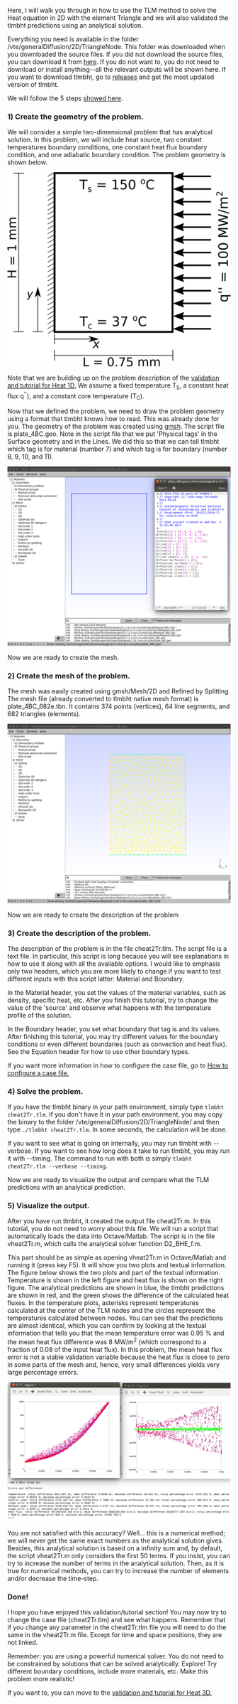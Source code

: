 Here, I will walk you through in how to use the TLM method to solve the Heat equation in 2D with the element Triangle and we will also validated the tlmbht predictions using an analytical solution.

Everything you need is available in the folder /vte/generalDiffusion/2D/TriangleNode. This folder was downloaded when you downloaded the source files. If you did not download the source files, you can download it from [here](https://github.com/hugomilan/tlmbht/tree/master/vte/generalDiffusion/2D/TriangleNode). If you do not want to, you do not need to download or install anything--all the relevant outputs will be shown here. If you want to download tlmbht, go to [releases](https://github.com/hugomilan/tlmbht/releases) and get the most updated version of tlmbht.

We will follow the 5 steps [showed here](https://github.com/hugomilan/tlmbht/wiki).

### 1) Create the geometry of the problem.

We will consider a simple two-dimensional problem that has analytical solution. In this problem, we will include heat source, two constant temperatures boundary conditions, one constant heat flux boundary condition, and one adiabatic boundary condition. The problem geometry is shown below.

![Geometry of the problem for the 2D problem](https://github.com/hugomilan/tlmbht/blob/master/docs/images/2D_Triangle_Heat_Problem.png "Geometry of the problem for the 2D problem")

Note that we are building up on the problem description of the [validation and tutorial for Heat 1D.](https://github.com/hugomilan/tlmbht/wiki/Validating-Heat-Equation-in-1D-with-line-elements) We assume a fixed temperature T<sub>S</sub>, a constant heat flux q<sup>''</sup>), and a constant core temperature (T<sub>C</sub>).

Now that we defined the problem, we need to draw the problem geometry using a format that tlmbht knows how to read. This was already done for you. The geometry of the problem was created using [gmsh](http://www.gmsh.info). The script file is plate_4BC.geo. Note in the script file that we put 'Physical tags' in the Surface geometry and in the Lines. We did this so that we can tell tlmbht which tag is for material (number 7) and which tag is for boundary (number 8, 9, 10, and 11).

![Geometry of the problem drawn in gmsh](https://github.com/hugomilan/tlmbht/blob/master/docs/images/2D_Triangle_Geometry.png "Geometry of the problem draw in gmsh")

Now we are ready to create the mesh.

### 2) Create the mesh of the problem.

The mesh was easily created using gmsh/Mesh/2D and Refined by Splitting. The mesh file (already converted to tlmbht native mesh format) is plate_4BC_682e.tbn. It contains 374 points (vertices), 64 line segments, and 682 triangles (elements).

![Triangular mesh of the problem geometry](https://github.com/hugomilan/tlmbht/blob/master/docs/images/2D_Triangle_Mesh.png "Triangular mesh of the problem geometry")

Now we are ready to create the description of the problem

### 3) Create the description of the problem.

The description of the problem is in the file cheat2Tr.tlm. The script file is a text file. In particular, this script is long because you will see explanations in how to use it along with all the available options. I would like to emphasis only two headers, which you are more likely to change if you want to test different inputs with this script latter: Material and Boundary.

In the Material header, you set the values of the material variables, such as density, specific heat, etc. After you finish this tutorial, try to change the value of the 'source' and observe what happens with the temperature profile of the solution.

In the Boundary header, you set what boundary that tag is and its values. After finishing this tutorial, you may try different values for the boundary conditions or even different boundaries (such as convection and heat flux). See the Equation header for how to use other boundary types.

If you want more information in how to configure the case file, go to [How to configure a case file.](https://github.com/hugomilan/tlmbht/wiki/How-to-configure-a-case-file)

### 4) Solve the problem.

If you have the tlmbht binary in your path environment, simply type `tlmbht cheat2Tr.tlm`. If you don't have it in your path environment, you may copy the binary to the folder /vte/generalDiffusion/2D/TriangleNode/ and then type `./tlmbht cheat2Tr.tlm`. In some seconds, the calculation will be done.

If you want to see what is going on internally, you may run tlmbht with --verbose. If you want to see how long does it take to run tlmbht, you may run it with --timing. The command to run with both is simply `tlmbht cheat2Tr.tlm --verbose --timing`.

Now we are ready to visualize the output and compare what the TLM predictions with an analytical prediction.

### 5) Visualize the output.

After you have run tlmbht, it created the output file cheat2Tr.m. In this tutorial, you do not need to worry about this file. We will run a script that automatically loads the data into Octave/Matlab. The script is in the file vheat2Tr.m, which calls the analytical solver function D2_BHE_f.m.

This part should be as simple as opening vheat2Tr.m in Octave/Matlab and running it (press key F5). It will show you two plots and textual information. The figure below shows the two plots and part of the textual information. Temperature is shown in the left figure and heat flux is shown on the right figure. The analytical predictions are shown in blue, the tlmbht predictions are shown in red, and the green shows the difference of the calculated heat fluxes. In the temperature plots, asterisks represent temperatures calculated at the center of the TLM nodes and the circles represent the temperatures calculated between nodes. You can see that the predictions are almost identical, which you can confirm by looking at the textual information that tells you that the mean temperature error was 0.95 % and the mean heat flux difference was 8 MW/m<sup>2</sup> (which correspond to a fraction of 0.08 of the input heat flux). In this problem, the mean heat flux error is not a viable validation variable because the heat flux is close to zero in some parts of the mesh and, hence, very small differences yields very large percentage errors.

![Predictions using tlmbht with triangles vs. predictions using analytical solution for the 2D problem](https://github.com/hugomilan/tlmbht/blob/master/docs/images/2D_Triangle_Heat_Result.png "Predictions using tlmbht with triangles vs. predictions using analytical solution for the 2D problem")

You are not satisfied with this accuracy? Well... this is a numerical method; we will never get the same exact numbers as the analytical solution gives. Besides, this analytical solution is based on a infinity sum and, by default, the script vheat2Tr.m only considers the first 50 terms. If you insist, you can try to increase the number of terms in the analytical solution. Then, as it is true for numerical methods, you can try to increase the number of elements and/or decrease the time-step.

### Done!

I hope you have enjoyed this validation/tutorial section! You may now try to change the case file (cheat2Tr.tlm) and see what happens. Remember that if you change any parameter in the cheat2Tr.tlm file you will need to do the same in the vheat2Tr.m file. Except for time and space positions, they are not linked.

Remember: you are using a powerful numerical solver. You do not need to be constrained by solutions that can be solved analytically. Explore! Try different boundary conditions, include more materials, etc. Make this problem more realistic!

If you want to, you can move to the [validation and tutorial for Heat 3D.](https://github.com/hugomilan/tlmbht/wiki/Validation-Heat-Equation-in-3D)